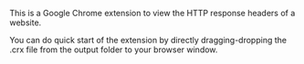 This is a Google Chrome extension to view the HTTP response headers of a website.

You can do quick start of the extension by directly dragging-dropping the .crx file from the output folder to your browser window.